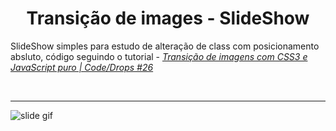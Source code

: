 # <center> Transição de images - SlideShow </center>

SlideShow simples para estudo de alteração de class com posicionamento absluto, código seguindo o tutorial - [_Transição de imagens com CSS3 e JavaScript puro | Code/Drops #26_](https://www.youtube.com/watch?v=BwwOu29K6mE&list=PL85ITvJ7FLoifcDIBeuuAhh4_799RZaSc&index=21&ab_channel=Rocketseat)

</br> <hr>

![slide gif](./.github/slideShow.gif)
